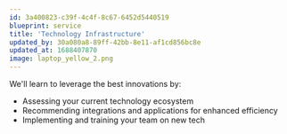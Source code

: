 ```yaml
---
id: 3a400823-c39f-4c4f-8c67-6452d5440519
blueprint: service
title: 'Technology Infrastructure'
updated_by: 30a080a8-89ff-42bb-8e11-af1cd856bc8e
updated_at: 1688407870
image: laptop_yellow_2.png
---
```

We'll learn to leverage the best innovations by:

- Assessing your current technology ecosystem
- Recommending integrations and applications for enhanced efficiency
- Implementing and training your team on new tech